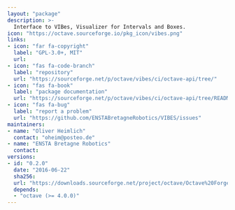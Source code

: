 ```yaml
---
layout: "package"
description: >-
  Interface to VIBes, Visualizer for Intervals and Boxes.
icon: "https://octave.sourceforge.io/pkg_icon/vibes.png"
links:
- icon: "far fa-copyright"
  label: "GPL-3.0+, MIT"
  url: 
- icon: "fas fa-code-branch"
  label: "repository"
  url: "https://sourceforge.net/p/octave/vibes/ci/octave-api/tree/"
- icon: "fas fa-book"
  label: "package documentation"
  url: "https://sourceforge.net/p/octave/vibes/ci/octave-api/tree/README.md"
- icon: "fas fa-bug"
  label: "report a problem"
  url: "https://github.com/ENSTABretagneRobotics/VIBES/issues"
maintainers:
- name: "Oliver Heimlich"
  contact: "oheim@posteo.de"
- name: "ENSTA Bretagne Robotics"
  contact:
versions:
- id: "0.2.0"
  date: "2016-06-22"
  sha256:
  url: "https://downloads.sourceforge.net/project/octave/Octave%20Forge%20Packages/Individual%20Package%20Releases/vibes-0.2.0.tar.gz"
  depends:
  - "octave (>= 4.0.0)"
---
```

